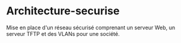 # Architecture-securise
Mise en place d'un réseau sécurisé comprenant un serveur Web, un serveur TFTP et des VLANs pour une société.
